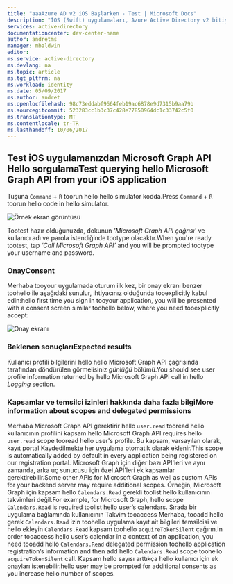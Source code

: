 ```yaml
---
title: "aaaAzure AD v2 iOS Başlarken - Test | Microsoft Docs"
description: "İOS (Swift) uygulamaları, Azure Active Directory v2 bitiş noktası tarafından erişim belirteçleri gerektiren bir API nasıl çağırabilirsiniz"
services: active-directory
documentationcenter: dev-center-name
author: andretms
manager: mbaldwin
editor: 
ms.service: active-directory
ms.devlang: na
ms.topic: article
ms.tgt_pltfrm: na
ms.workload: identity
ms.date: 05/09/2017
ms.author: andret
ms.openlocfilehash: 98c73eddabf9664feb19ac6878e9d7315b9aa79b
ms.sourcegitcommit: 523283cc1b3c37c428e77850964dc1c33742c5f0
ms.translationtype: MT
ms.contentlocale: tr-TR
ms.lasthandoff: 10/06/2017
---
```

## <a name="test-querying-hello-microsoft-graph-api-from-your-ios-application"></a><span data-ttu-id="1aa80-103">Test iOS uygulamanızdan Microsoft Graph API Hello sorgulama</span><span class="sxs-lookup"><span data-stu-id="1aa80-103">Test querying hello Microsoft Graph API from your iOS application</span></span>

<span data-ttu-id="1aa80-104">Tuşuna `Command`  +  `R` toorun hello hello simulator kodda.</span><span class="sxs-lookup"><span data-stu-id="1aa80-104">Press `Command` + `R` toorun hello code in hello simulator.</span></span>

![Örnek ekran görüntüsü](media/active-directory-mobileanddesktopapp-ios-test/iostestscreenshot.png)

<span data-ttu-id="1aa80-106">Tootest hazır olduğunuzda, dokunun *'Microsoft Graph API çağrısı'* ve kullanıcı adı ve parola istendiğinde tootype olacaktır.</span><span class="sxs-lookup"><span data-stu-id="1aa80-106">When you're ready tootest, tap *‘Call Microsoft Graph API’* and you will be prompted tootype your username and password.</span></span>

### <a name="consent"></a><span data-ttu-id="1aa80-107">Onay</span><span class="sxs-lookup"><span data-stu-id="1aa80-107">Consent</span></span>
<span data-ttu-id="1aa80-108">Merhaba tooyour uygulamada oturum ilk kez, bir onay ekranı benzer toohello ile aşağıdaki sunulur, ihtiyacınız olduğunda tooexplicitly kabul edin:</span><span class="sxs-lookup"><span data-stu-id="1aa80-108">hello first time you sign in tooyour application, you will be presented with a consent screen similar toohello below, where you need tooexplicitly accept:</span></span>

![Onay ekranı](media/active-directory-mobileanddesktopapp-ios-test/iosconsentscreen.png)

### <a name="expected-results"></a><span data-ttu-id="1aa80-110">Beklenen sonuçları</span><span class="sxs-lookup"><span data-stu-id="1aa80-110">Expected results</span></span>
<span data-ttu-id="1aa80-111">Kullanıcı profili bilgilerini hello hello Microsoft Graph API çağrısında tarafından döndürülen görmelisiniz *günlüğü* bölümü.</span><span class="sxs-lookup"><span data-stu-id="1aa80-111">You should see user profile information returned by hello Microsoft Graph API call in hello *Logging* section.</span></span>

<!--start-collapse-->
### <a name="more-information-about-scopes-and-delegated-permissions"></a><span data-ttu-id="1aa80-112">Kapsamlar ve temsilci izinleri hakkında daha fazla bilgi</span><span class="sxs-lookup"><span data-stu-id="1aa80-112">More information about scopes and delegated permissions</span></span>

<span data-ttu-id="1aa80-113">Merhaba Microsoft Graph API gerektirir hello `user.read` tooread hello kullanıcının profilini kapsam.</span><span class="sxs-lookup"><span data-stu-id="1aa80-113">hello Microsoft Graph API requires hello `user.read` scope tooread hello user's profile.</span></span> <span data-ttu-id="1aa80-114">Bu kapsam, varsayılan olarak, kayıt portal Kaydedilmekte her uygulama otomatik olarak eklenir.</span><span class="sxs-lookup"><span data-stu-id="1aa80-114">This scope is automatically added by default in every application being registered on our registration portal.</span></span> <span data-ttu-id="1aa80-115">Microsoft Graph için diğer bazı API'leri ve aynı zamanda, arka uç sunucusu için özel API'leri ek kapsamlar gerektirebilir.</span><span class="sxs-lookup"><span data-stu-id="1aa80-115">Some other APIs for Microsoft Graph as well as custom APIs for your backend server may require additional scopes.</span></span> <span data-ttu-id="1aa80-116">Örneğin, Microsoft Graph için kapsam hello `Calendars.Read` gerekli toolist hello kullanıcının takvimleri değil.</span><span class="sxs-lookup"><span data-stu-id="1aa80-116">For example, for Microsoft Graph, hello scope `Calendars.Read` is required toolist hello user’s calendars.</span></span> <span data-ttu-id="1aa80-117">Sırada bir uygulama bağlamında kullanıcının Takvim tooaccess Merhaba, tooadd hello gerek `Calendars.Read` izin toohello uygulama kayıt ait bilgileri temsilcisi ve hello ekleyin `Calendars.Read` kapsam toohello `acquireTokenSilent` çağırın.</span><span class="sxs-lookup"><span data-stu-id="1aa80-117">In order tooaccess hello user’s calendar in a context of an application, you need tooadd hello `Calendars.Read` delegated permission toohello application registration’s information and then add hello `Calendars.Read` scope toohello `acquireTokenSilent` call.</span></span> <span data-ttu-id="1aa80-118">Kapsam hello sayısı arttıkça hello kullanıcı için ek onayları istenebilir.</span><span class="sxs-lookup"><span data-stu-id="1aa80-118">hello user may be prompted for additional consents as you increase hello number of scopes.</span></span>

<!--end-collapse-->



